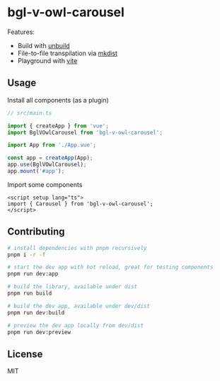 # bgl-v-owl-carousel

Features:

- Build with [unbuild](https://github.com/unjs/unbuild)
- File-to-file transpilation via [mkdist](https://github.com/unjs/mkdist)
- Playground with [vite](https://vitejs.dev/)

## Usage

Install all components (as a plugin)

```ts
// src/main.ts

import { createApp } from 'vue';
import BglVOwlCarousel from 'bgl-v-owl-carousel';

import App from './App.vue';

const app = createApp(App);
app.use(BglVOwlCarousel);
app.mount('#app');
```

Import some components

```vue
<script setup lang="ts">
import { Carousel } from 'bgl-v-owl-carousel';
</script>
```

## Contributing

```bash
# install dependencies with pnpm recursively
pnpm i -r -f

# start the dev app with hot reload, great for testing components
pnpm run dev:app

# build the library, available under dist
pnpm run build

# build the dev app, available under dev/dist
pnpm run dev:build

# preview the dev app locally from dev/dist
pnpm run dev:preview
```

## License

MIT
